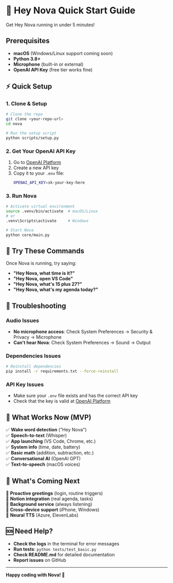# 🚀 Hey Nova Quick Start Guide

Get Hey Nova running in under 5 minutes!

## Prerequisites

- **macOS** (Windows/Linux support coming soon)
- **Python 3.8+** 
- **Microphone** (built-in or external)
- **OpenAI API Key** (free tier works fine)

## ⚡ Quick Setup

### 1. Clone & Setup
```bash
# Clone the repo
git clone <your-repo-url>
cd nova

# Run the setup script
python scripts/setup.py
```

### 2. Get Your OpenAI API Key
1. Go to [OpenAI Platform](https://platform.openai.com/api-keys)
2. Create a new API key
3. Copy it to your `.env` file:
   ```bash
   OPENAI_API_KEY=sk-your-key-here
   ```

### 3. Run Nova
```bash
# Activate virtual environment
source .venv/bin/activate  # macOS/Linux
# or
.venv\Scripts\activate     # Windows

# Start Nova
python core/main.py
```

## 🎯 Try These Commands

Once Nova is running, try saying:

- **"Hey Nova, what time is it?"**
- **"Hey Nova, open VS Code"**
- **"Hey Nova, what's 15 plus 27?"**
- **"Hey Nova, what's my agenda today?"**

## 🔧 Troubleshooting

### Audio Issues
- **No microphone access**: Check System Preferences → Security & Privacy → Microphone
- **Can't hear Nova**: Check System Preferences → Sound → Output

### Dependencies Issues
```bash
# Reinstall dependencies
pip install -r requirements.txt --force-reinstall
```

### API Key Issues
- Make sure your `.env` file exists and has the correct API key
- Check that the key is valid at [OpenAI Platform](https://platform.openai.com/api-keys)

## 📱 What Works Now (MVP)

✅ **Wake word detection** ("Hey Nova")  
✅ **Speech-to-text** (Whisper)  
✅ **App launching** (VS Code, Chrome, etc.)  
✅ **System info** (time, date, battery)  
✅ **Basic math** (addition, subtraction, etc.)  
✅ **Conversational AI** (OpenAI GPT)  
✅ **Text-to-speech** (macOS voices)  

## 🌌 What's Coming Next

🔄 **Proactive greetings** (login, routine triggers)  
🔄 **Notion integration** (real agenda, tasks)  
🔄 **Background service** (always listening)  
🔄 **Cross-device support** (iPhone, Windows)  
🔄 **Neural TTS** (Azure, ElevenLabs)  

## 🆘 Need Help?

- **Check the logs** in the terminal for error messages
- **Run tests**: `python tests/test_basic.py`
- **Check README.md** for detailed documentation
- **Report issues** on GitHub

---

**Happy coding with Nova! 🚀**
